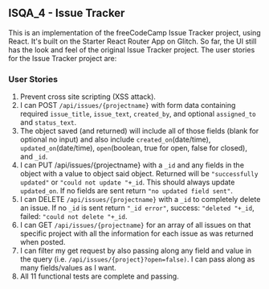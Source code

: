 
## ISQA_4 - Issue Tracker

This is an implementation of the freeCodeCamp  Issue Tracker project, using React.
It's built on the Starter React Router App on Glitch.
So far, the UI still has the look and feel of the original Issue Tracker project. 
The user stories for the Issue Tracker project are:

### User Stories

1. Prevent cross site scripting (XSS attack).
2. I can POST `/api/issues/{projectname}` with form data containing required `issue_title`, `issue_text`, `created_by`, and optional `assigned_to` and `status_text`.
3. The object saved (and returned) will include all of those fields (blank for optional no input) and also include `created_on`(date/time), `updated_on`(date/time), `open`(boolean, true for open, false for closed), and `_id`.
4. I can PUT /api/issues/{projectname} with a `_id` and any fields in the object with a value to object said object.
Returned will be `"successfully updated"` or `"could not update "+_id`.
This should always update `updated_on`. If no fields are sent return `"no updated field sent"`.
5. I can DELETE `/api/issues/{projectname}` with a `_id` to completely delete an issue.
If no `_id` is sent return `"_id error"`, success: `"deleted "+_id`, failed: `"could not delete "+_id`.
6. I can GET `/api/issues/{projectname}` for an array of all issues on that specific project with all the information for each issue as was returned when posted.
7. I can filter my get request by also passing along any field and value in the query (i.e. `/api/issues/{project}?open=false)`. I can pass along as many fields/values as I want.
8. All 11 functional tests are complete and passing.

